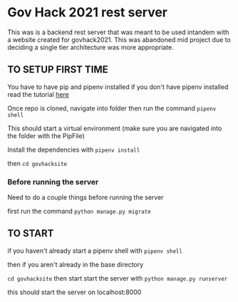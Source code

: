 # Gov Hack 2021 rest server

This was is a backend rest server that was meant to be used intandem with a website created for govhack2021. This was abandoned mid project due to deciding a single tier architecture was more appropriate.

## TO SETUP FIRST TIME
You have to have pip and pipenv installed 
if you don't have pipenv installed read the tutorial [here](https://www.pythontutorial.net/python-basics/install-pipenv-windows/)

Once repo is cloned, navigate into folder then run the command 
`pipenv shell`

This should start a virtual environment (make sure you are navigated into the folder with the PipFile)

Install the dependencies with 
`pipenv install`

then 
`cd govhacksite`

### Before running the server
Need to do a couple things before running the server 

first run the command 
`python manage.py migrate`

## TO START
if you haven't already start a pipenv shell with
`pipenv shell`

then if you aren't already in the base directory

`cd govhacksite`
then start start the server with 
`python manage.py runserver`

this should start the server on localhost:8000
